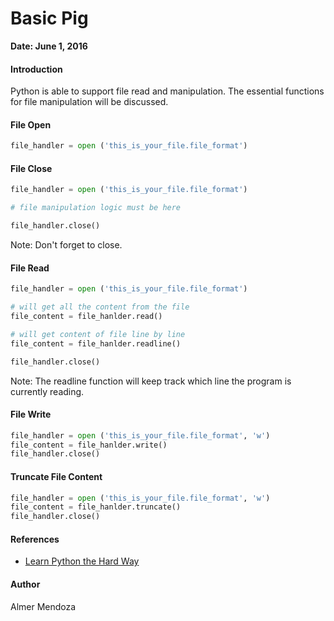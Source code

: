 # Basic Pig

**Date: June 1, 2016**

#### Introduction

Python is able to support file read and manipulation. The essential functions for file manipulation will be discussed.

#### File Open

```python
file_handler = open ('this_is_your_file.file_format')
```

#### File Close

```python
file_handler = open ('this_is_your_file.file_format')

# file manipulation logic must be here

file_handler.close()
```

Note: Don't forget to close.

#### File Read

```python
file_handler = open ('this_is_your_file.file_format')

# will get all the content from the file
file_content = file_hanlder.read()

# will get content of file line by line
file_content = file_hanlder.readline()

file_handler.close()
```

Note: The readline function will keep track which line the program is currently reading.

#### File Write

```python
file_handler = open ('this_is_your_file.file_format', 'w')
file_content = file_hanlder.write()
file_handler.close()
```

#### Truncate File Content

```python
file_handler = open ('this_is_your_file.file_format', 'w')
file_content = file_hanlder.truncate()
file_handler.close()
```

#### References

- [Learn Python the Hard Way](http://learnpythonthehardway.org/book/)

#### Author

Almer Mendoza
